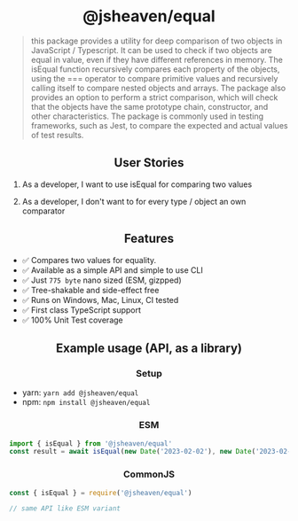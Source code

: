 <h1 align="center">@jsheaven/equal</h1>

> this package provides a utility for deep comparison of two objects in JavaScript / Typescript. It can be used to check if two objects are equal in value, even if they have different references in memory. The isEqual function recursively compares each property of the objects, using the === operator to compare primitive values and recursively calling itself to compare nested objects and arrays. The package also provides an option to perform a strict comparison, which will check that the objects have the same prototype chain, constructor, and other characteristics. The package is commonly used in testing frameworks, such as Jest, to compare the expected and actual values of test results.

<h2 align="center">User Stories</h2>

1. As a developer, I want to use isEqual for comparing two values

2. As a developer, I don't want to for every type / object an own comparator

<h2 align="center">Features</h2>

- ✅ Compares two values for equality.
- ✅ Available as a simple API and simple to use CLI
- ✅ Just `775 byte` nano sized (ESM, gizpped)
- ✅ Tree-shakable and side-effect free
- ✅ Runs on Windows, Mac, Linux, CI tested
- ✅ First class TypeScript support
- ✅ 100% Unit Test coverage

<h2 align="center">Example usage (API, as a library)</h2>

<h3 align="center">Setup</h3>

- yarn: `yarn add @jsheaven/equal`
- npm: `npm install @jsheaven/equal`

<h3 align="center">ESM</h3>

```ts
import { isEqual } from '@jsheaven/equal'
const result = await isEqual(new Date('2023-02-02'), new Date('2023-02-02'))
```

<h3 align="center">CommonJS</h3>

```ts
const { isEqual } = require('@jsheaven/equal')

// same API like ESM variant
```
